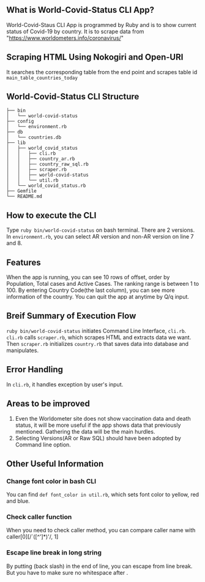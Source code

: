 ## What is World-Covid-Status CLI App?

World-Covid-Staus CLI App is programmed by Ruby and is to show current status of Covid-19 by country.
It is to scrape data from "https://www.worldometers.info/coronavirus/"

## Scraping HTML Using Nokogiri and Open-URI
It searches the corresponding table from the end point and scrapes table id `main_table_countries_today`

## World-Covid-Status CLI Structure
```
├── bin
│   └── world-covid-status
├── config
│   └── environment.rb
├── db
│   └── countries.db
├── lib
│   ├── world_covid_status
│   │   ├── cli.rb
│   │   ├── country_ar.rb
│   │   ├── country_raw_sql.rb
│   │   ├── scraper.rb
│   │   ├── world-covid-status
│   │   └── util.rb
│   └── world_covid_status.rb
├── Gemfile
└── README.md
```

## How to execute the CLI
Type `ruby bin/world-covid-status` on bash terminal.
There are 2 versions. In `environment.rb`, you can select AR version and non-AR version on line 7 and 8.

## Features
When the app is running, you can see 10 rows of offset, order by Population, Total cases and Active Cases.
The ranking range is between 1 to 100.
By entering Country Code(the last column), you can see more information of the country.
You can quit the app at anytime by Q/q input.

## Breif Summary of Execution Flow
`ruby bin/world-covid-status` initiates Command Line Interface, `cli.rb`.
`cli.rb` calls `scraper.rb`, which scrapes HTML and extracts data we want.
Then `scraper.rb` initializes `country.rb` that saves data into database and manipulates.

## Error Handling
In `cli.rb`, it handles exception by user's input.

## Areas to be improved
1. Even the Worldometer site does not show vaccination data and death status, it will be more useful if the app shows data that previously mentioned.
Gathering the data will be the main hurdles.
2. Selecting Versions(AR or Raw SQL) should have been adopted by Command line option.

## Other Useful Information
### Change font color in bash CLI
You can find `def font_color in util.rb`, which sets font color to yellow, red and blue.

### Check caller function
When you need to check caller method, you can compare caller name with caller[0][/`([^']*)'/, 1]

### Escape line break in long string
By putting \(back slash) in the end of line, you can escape from line break.
But you have to make sure no whitespace after \.






